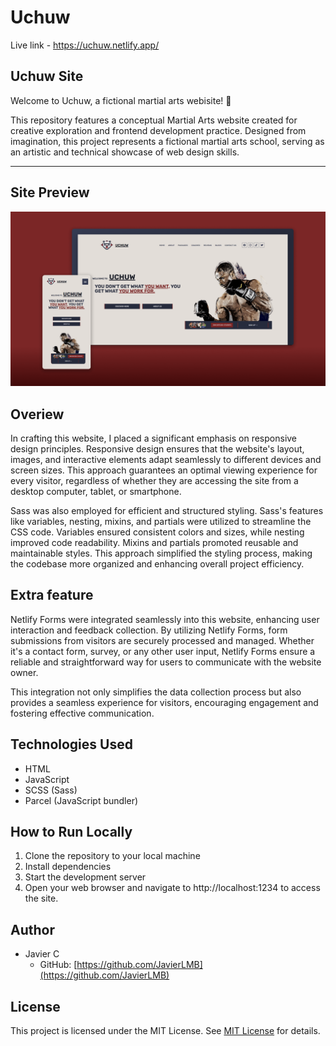 # Uchuw

Live link - https://uchuw.netlify.app/

## **Uchuw Site**

Welcome to Uchuw, a fictional martial arts webisite! 🥋

This repository features a conceptual Martial Arts website created for creative exploration and frontend development practice. Designed from imagination, this project represents a fictional martial arts school, serving as an artistic and technical showcase of web design skills.

---

## **Site Preview**

<img src="/src/img/Uchuw Preview.png" alt="Website Preview">

## **Overiew**

In crafting this website, I placed a significant emphasis on responsive design principles. Responsive design ensures that the website's layout, images, and interactive elements adapt seamlessly to different devices and screen sizes. This approach guarantees an optimal viewing experience for every visitor, regardless of whether they are accessing the site from a desktop computer, tablet, or smartphone.

Sass was also employed for efficient and structured styling. Sass's features like variables, nesting, mixins, and partials were utilized to streamline the CSS code. Variables ensured consistent colors and sizes, while nesting improved code readability. Mixins and partials promoted reusable and maintainable styles. This approach simplified the styling process, making the codebase more organized and enhancing overall project efficiency.

## **Extra feature**

Netlify Forms were integrated seamlessly into this website, enhancing user interaction and feedback collection. By utilizing Netlify Forms, form submissions from visitors are securely processed and managed. Whether it's a contact form, survey, or any other user input, Netlify Forms ensure a reliable and straightforward way for users to communicate with the website owner.

This integration not only simplifies the data collection process but also provides a seamless experience for visitors, encouraging engagement and fostering effective communication.

## **Technologies Used**

- HTML
- JavaScript
- SCSS (Sass)
- Parcel (JavaScript bundler)

## **How to Run Locally**

1. Clone the repository to your local machine
2. Install dependencies
3. Start the development server
4. Open your web browser and navigate to http://localhost:1234 to access the site.

## **Author**

- Javier C
  - GitHub: [https://github.com/JavierLMB](https://github.com/JavierLMB)

## **License**

This project is licensed under the MIT License.
See [MIT License](https://opensource.org/licenses/mit-license.php) for details.
